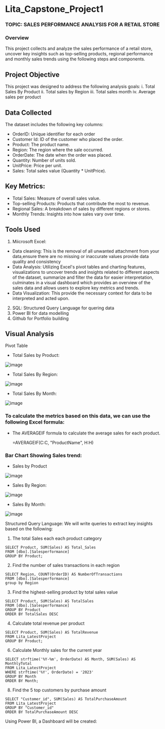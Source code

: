 # Lita_Capstone_Project1

### TOPIC: SALES PERFORMANCE ANALYSIS FOR A RETAIL STORE                                      

### Overview
This project collects and analyze the sales performance of a retail store, uncover key insights such as top-selling products, regional performance and monthly sales trends using the following steps and components.

## Project Objective
This project was designed to address the following analysis goals:
i. Total Sales By Product
ii. Total sales by Region
iii.  Total sales month
iv. Average sales per product

## Data Collected
The dataset includes the following key columns:
- OrderID: Unique identifier for each order
- Customer Id: ID of the customer who placed the order.
- Product: The product name.
- Region: The region where the sale occurred.
- OrderDate: The date when the order was placed.
- Quantity: Number of units sold.
- UnitPrice: Price per unit.
- Sales: Total sales value (Quantity * UnitPrice).

## Key Metrics:
- Total Sales: Measure of overall sales value.
- Top-selling Products: Products that contribute the most to revenue.
- Regional Sales: A breakdown of sales by different regions or stores.
- Monthly Trends: Insights into how sales vary over time.

## Tools Used
1. Miicrosoft Excel:
- Data cleaning: This is the removal of all unwanted attachment from your data,ensure there are no missing or inaccurate values provide data quality and consistency
- Data Analysis: Utilizing Excel's pivot tables and charting features, visualizations to uncover trends and insights related to different aspects of the dataset, summarize and filter the data for easier   interpretation, culminates in a visual dashboard which provides an overview of the sales data and allows users to explore key metrics and trends.
- Data Visualization: This provide the necessary context for data to be interpreted and acted upon.
2. SQL: Structured Query Language for quering data
3. Power BI for data modelling
4. Github for Portfolio building
  
## Visual Analysis
Pivot Table

- Total Sales by Product:

![image](https://github.com/user-attachments/assets/75452e1a-d6f3-4fa6-be35-f87f999fe872)

- Total Sales By Region:

![image](https://github.com/user-attachments/assets/cace9c46-9419-4d1c-8a46-6aa4f7ac7b38)

- Total Sales By Month:

![image](https://github.com/user-attachments/assets/0aa95ab2-4650-4ef6-806f-4ecdb7dade3a)


### To calculate the metrics based on this data, we can use the following Excel formula:

 - The AVERAGEIF formula to calculate the average sales for each product.
   
   =AVERAGEIF(C:C, "ProductName", H:H)

### Bar Chart Showing Sales trend:

- Sales by Product

![image](https://github.com/user-attachments/assets/ebeb192a-75b5-4637-aa2f-96b3b3c5f74e)

- Sales By Region:

![image](https://github.com/user-attachments/assets/4baf45d7-f008-46ed-938e-a5b5565cac68)

- Sales By Month:

![image](https://github.com/user-attachments/assets/06f922eb-8e8a-496c-b22b-dd3df15a5f78)

Structured Query Language:
We will write queries to extract key insights based on the following:
1. The total Sales each each product category
```
SELECT Product, SUM(Sales) AS Total_Sales
FROM [dbo].[Salesperformance]
GROUP BY Product;
```
2. Find the number of sales transactions in each region
```
SELECT Region, COUNT(OrderID) AS NumberOfTransactions
FROM [dbo].[Salesperformance]
group by Region
```
3. Find the highest-selling product by total sales value
```
SELECT Product, SUM(Sales) AS TotalSales
FROM [dbo].[Salesperformance]
GROUP BY Product
ORDER BY TotalSales DESC
```
4. Calculate total revenue per product
```
SELECT Product, SUM(Sales) AS TotalRevenue
FROM Lita_LatestProject
GROUP BY Product;
```
6. Calculate Monthly sales for the current year
```
SELECT strftime('%Y-%m', OrderDate) AS Month, SUM(Sales) AS MonthlyTotal
FROM Lita_LatestProject
WHERE strftime('%Y', OrderDate) = '2023'
GROUP BY Month
ORDER BY Month;
```
8. Find the 5 top customers by purchase amount
```
SELECT "Customer_id", SUM(Sales) AS TotalPurchaseAmount
FROM Lita_LatestProject
GROUP BY "Customer_id"
ORDER BY TotalPurchaseAmount DESC
```
Using Power BI, a Dashboard will be created:







